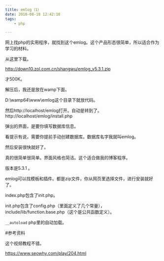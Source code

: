 ```yaml
---
title: emlog（1）
date: 2018-08-18 12:42:18
tags:
	- php

---
```




网上找php的实用程序，就找到这个emlog。这个产品形态很简单，所以适合作为学习的材料。

从这里下载。

http://down10.zol.com.cn/shangwu/emlog_v5.3.1.zip

才500K。

解压后，我还是放在wamp下面。

D:\wamp64\www\emlog这个目录下就放代码。

然后http://localhost/emlog打开。自动是转到了。http://localhost/emlog/install.php

弹出的界面，是要你填写数据库信息。

看提示有说，需要你提前手动创建数据库。数据库名字我就叫emlog。

然后安装很快就好了。

真的很简单很简单。界面风格也简洁。这个适合做我的博客程序。

版本是5.3.1 。



emlog可以找模板和插件。都是zip文件，你从网页里选择文件，进行安装就好了。



index.php包含了init.php。

init.php包含了config.php（里面定义了几个常量），include/lib/function.base.php（这个是公共函数定义）。



`__autoload` php里的自动加载。



#参考资料

这个视频教程不错。

https://www.seowhy.com/play/204.html

